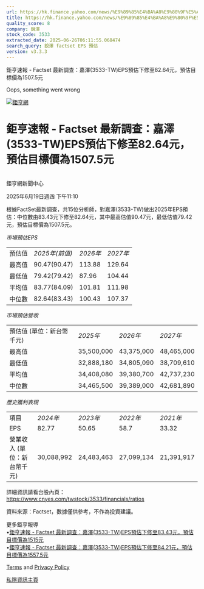 ```yaml
---
url: https://hk.finance.yahoo.com/news/%E9%89%85%E4%BA%A8%E9%80%9F%E5%A0%B1-factset-%E6%9C%80%E6%96%B0%E8%AA%BF%E6%9F%A5-%E5%98%89%E6%BE%A4-3533-041025343.html
title: https://hk.finance.yahoo.com/news/%E9%89%85%E4%BA%A8%E9%80%9F%E5%A0%B1-factset-%E6%9C%80%E6%96%B0%E8
quality_score: 8
company: 銳澤
stock_code: 3533
extracted_date: 2025-06-26T06:11:55.068474
search_query: 銳澤 factset EPS 預估
version: v3.3.3
---
```


鉅亨速報 - Factset 最新調查：嘉澤(3533-TW)EPS預估下修至82.64元，預估目標價為1507.5元 


Oops, something went wrong

 

[![鉅亨網](https://s.yimg.com/ny/api/res/1.2/UM5hrThmhlnSiBO4o4qlLg--/YXBwaWQ9aGlnaGxhbmRlcjt3PTE0NjtoPTQ4O2NmPXdlYnA-/https://s.yimg.com/os/creatr-uploaded-images/2020-01/147c7630-36ab-11ea-ae7c-5ee7a0016555)](http://www.cnyes.com/ "鉅亨網")

# 鉅亨速報 - Factset 最新調查：嘉澤(3533-TW)EPS預估下修至82.64元，預估目標價為1507.5元

![](data:image/gif;base64,R0lGODlhAQABAIAAAAAAAP///ywAAAAAAQABAAACAUwAOw==)

鉅亨網新聞中心

2025年6月19日週四 下午11:10

根據FactSet最新調查，共15位分析師，對嘉澤(3533-TW)做出2025年EPS預估：中位數由83.43元下修至82.64元，其中最高估值90.47元，最低估值79.42元，預估目標價為1507.5元。

*市場預估EPS*

|  |  |  |  |
| --- | --- | --- | --- |
| 預估值 | *2025年(前值)* | *2026年* | *2027年* |
| 最高值 | 90.47(90.47) | 113.88 | 129.64 |
| 最低值 | 79.42(79.42) | 87.96 | 104.44 |
| 平均值 | 83.77(84.09) | 101.81 | 111.98 |
| 中位數 | 82.64(83.43) | 100.43 | 107.37 |

*市場預估營收*

|  |  |  |  |
| --- | --- | --- | --- |
| 預估值 (單位：新台幣千元) | *2025年* | *2026年* | *2027年* |
| 最高值 | 35,500,000 | 43,375,000 | 48,465,000 |
| 最低值 | 32,888,180 | 34,805,090 | 38,709,610 |
| 平均值 | 34,408,080 | 39,380,700 | 42,737,230 |
| 中位數 | 34,465,500 | 39,389,000 | 42,681,890 |

*歷史獲利表現*

|  |  |  |  |  |
| --- | --- | --- | --- | --- |
| 項目 | *2024年* | *2023年* | *2022年* | *2021年* |
| EPS | 82.77 | 50.65 | 58.7 | 33.32 |
| 營業收入 (單位：新台幣千元) | 30,088,992 | 24,483,463 | 27,099,134 | 21,391,917 |

詳細資訊請看台股內頁：  
<https://www.cnyes.com/twstock/3533/financials/ratios>

資料來源：Factset，數據僅供參考，不作為投資建議。

更多鉅亨報導  
•[鉅亨速報 - Factset 最新調查：嘉澤(3533-TW)EPS預估下修至83.43元，預估目標價為1515元](https://news.cnyes.com/news/id/6027736?utm_source=yahoo&utm_medium=RSS&utm_campaign=relate)  
•[鉅亨速報 - Factset 最新調查：嘉澤(3533-TW)EPS預估下修至84.21元，預估目標價為1557.5元](https://news.cnyes.com/news/id/6027241?utm_source=yahoo&utm_medium=RSS&utm_campaign=relate)

[Terms](https://guce.yahoo.com/terms?locale=zh-Hant-HK)  and [Privacy Policy](https://guce.yahoo.com/privacy-policy?locale=zh-Hant-HK)

[私隱資訊主頁](https://guce.yahoo.com/privacy-dashboard?locale=zh-Hant-HK)
